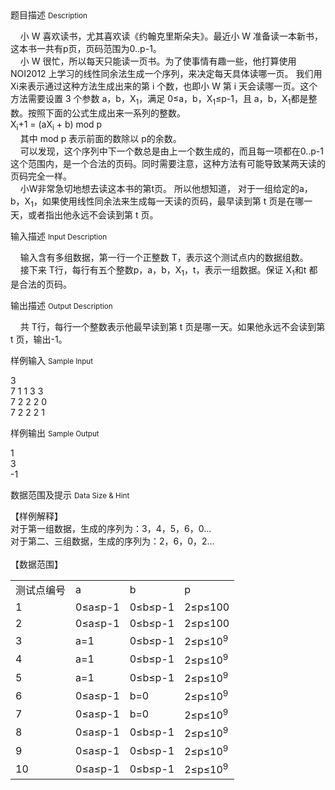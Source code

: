 <div class="panel panel-default">
<div class="area-title">
<span>
题目描述
<small>Description</small>
</span></div>
<div class="panel-body">

<p>    小 W 喜欢读书，尤其喜欢读《约翰克里斯朵夫》。最近小 W 准备读一本新书，这本书一共有p页，页码范围为0..p-1。 <br>    小 W 很忙，所以每天只能读一页书。为了使事情有趣一些，他打算使用NOI2012 上学习的线性同余法生成一个序列，来决定每天具体读哪一页。 我们用 Xi来表示通过这种方法生成出来的第 i 个数，也即小 W 第 i 天会读哪一页。这个方法需要设置 3 个参数 a，b，X<sub>1</sub>，满足 0≤a，b，X<sub>1</sub>≤p-1，且 a，b，X<sub>1</sub>都是整数。按照下面的公式生成出来一系列的整数。 <br>X<sub>i</sub>+1 = (aX<sub>i</sub> + b) mod p <br>    其中 mod p 表示前面的数除以 p的余数。 <br>    可以发现，这个序列中下一个数总是由上一个数生成的，而且每一项都在0..p-1 这个范围内，是一个合法的页码。同时需要注意，这种方法有可能导致某两天读的页码完全一样。 <br>    小W非常急切地想去读这本书的第t页。 所以他想知道， 对于一组给定的a，b，X<sub>1</sub>，如果使用线性同余法来生成每一天读的页码，最早读到第 t 页是在哪一天，或者指出他永远不会读到第 t 页。</p>

</div>
</div>

<div class="panel panel-default">
<div class="area-title">
<span>
输入描述
<small>Input Description</small>
</span></div>
<div class="panel-body">
<p>    输入含有多组数据，第一行一个正整数 T，表示这个测试点内的数据组数。 <br>    接下来 T行，每行有五个整数p，a，b，X<sub>1</sub>，t，表示一组数据。保证 X<sub>1</sub>和t 都是合法的页码。</p>

</div>
</div>
<div  class="panel panel-default">
<div class="area-title">
<span>
输出描述
<small>Output Description</small>
</span></div>
<div class="panel-body">

<p>&nbsp; &nbsp; 共 T行，每行一个整数表示他最早读到第 t 页是哪一天。如果他永远不会读到第t 页，输出-1。</p>

</div>
</div>


<div class="panel panel-default">
<div class="area-title">
<span>
样例输入
<small>Sample Input</small>
</span></div>
<div class="panel-body">
<p>3 <br>7 1 1 3 3 <br>7 2 2 2 0 <br>7 2 2 2 1</p>

</div>
</div>

<div class="panel panel-default">
<div class="area-title">
<span>
样例输出
<small>Sample Output</small>
</span></div>
<div class="panel-body">
<p>1 <br>3 <br>-1</p>

</div>
</div>

<div class="panel panel-default">
<div class="area-title">
<span>
数据范围及提示
<small>Data Size & Hint</small>
</span></div>
<div class="panel-body">
<p>【样例解释】<br>对于第一组数据，生成的序列为：3，4，5，6，0… <br>对于第二、三组数据，生成的序列为：2，6，0，2…<br><br>【数据范围】</p>
<table border="0">
<tbody>
<tr>
<td>测试点编号</td>
<td>a</td>
<td>b</td>
<td>p</td>
</tr>
<tr>
<td>1</td>
<td>0≤a≤p-1</td>
<td>0≤b≤p-1</td>
<td>2≤p≤100</td>
</tr>
<tr>
<td>2</td>
<td>0≤a≤p-1</td>
<td>0≤b≤p-1</td>
<td>2≤p≤100</td>
</tr>
<tr>
<td>3</td>
<td>a=1</td>
<td>0≤b≤p-1</td>
<td>2≤p≤10<sup>9</sup></td>
</tr>
<tr>
<td>4</td>
<td>a=1</td>
<td>0≤b≤p-1</td>
<td>2≤p≤10<sup>9</sup></td>
</tr>
<tr>
<td>5</td>
<td>a=1</td>
<td>0≤b≤p-1</td>
<td>2≤p≤10<sup>9</sup></td>
</tr>
<tr>
<td>6</td>
<td>0≤a≤p-1</td>
<td>b=0</td>
<td>2≤p≤10<sup>9</sup></td>
</tr>
<tr>
<td>7</td>
<td>0≤a≤p-1</td>
<td>b=0</td>
<td>2≤p≤10<sup>9</sup></td>
</tr>
<tr>
<td>8</td>
<td>0≤a≤p-1</td>
<td>0≤b≤p-1</td>
<td>2≤p≤10<sup>9</sup></td>
</tr>
<tr>
<td>9</td>
<td>0≤a≤p-1</td>
<td>0≤b≤p-1</td>
<td>2≤p≤10<sup>9</sup></td>
</tr>
<tr>
<td>10</td>
<td>0≤a≤p-1</td>
<td>0≤b≤p-1</td>
<td>2≤p≤10<sup>9</sup></td>
</tr>
</tbody>
</table>
</div>
</div>